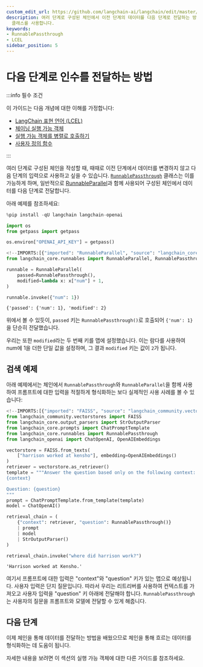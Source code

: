 ```yaml
---
custom_edit_url: https://github.com/langchain-ai/langchain/edit/master/docs/docs/how_to/passthrough.ipynb
description: 여러 단계로 구성된 체인에서 이전 단계의 데이터를 다음 단계로 전달하는 방법을 설명합니다. `RunnablePassthrough`
  클래스를 사용합니다.
keywords:
- RunnablePassthrough
- LCEL
sidebar_position: 5
---
```


# 다음 단계로 인수를 전달하는 방법

:::info 필수 조건

이 가이드는 다음 개념에 대한 이해를 가정합니다:
- [LangChain 표현 언어 (LCEL)](/docs/concepts/#langchain-expression-language)
- [체이닝 실행 가능 객체](/docs/how_to/sequence/)
- [실행 가능 객체를 병렬로 호출하기](/docs/how_to/parallel/)
- [사용자 정의 함수](/docs/how_to/functions/)

:::

여러 단계로 구성된 체인을 작성할 때, 때때로 이전 단계에서 데이터를 변경하지 않고 다음 단계의 입력으로 사용하고 싶을 수 있습니다. [`RunnablePassthrough`](https://api.python.langchain.com/en/latest/runnables/langchain_core.runnables.passthrough.RunnablePassthrough.html) 클래스는 이를 가능하게 하며, 일반적으로 [RunnableParallel](/docs/how_to/parallel/)과 함께 사용되어 구성된 체인에서 데이터를 다음 단계로 전달합니다.

아래 예제를 참조하세요:

```python
%pip install -qU langchain langchain-openai

import os
from getpass import getpass

os.environ["OPENAI_API_KEY"] = getpass()
```


```python
<!--IMPORTS:[{"imported": "RunnableParallel", "source": "langchain_core.runnables", "docs": "https://api.python.langchain.com/en/latest/runnables/langchain_core.runnables.base.RunnableParallel.html", "title": "How to pass through arguments from one step to the next"}, {"imported": "RunnablePassthrough", "source": "langchain_core.runnables", "docs": "https://api.python.langchain.com/en/latest/runnables/langchain_core.runnables.passthrough.RunnablePassthrough.html", "title": "How to pass through arguments from one step to the next"}]-->
from langchain_core.runnables import RunnableParallel, RunnablePassthrough

runnable = RunnableParallel(
    passed=RunnablePassthrough(),
    modified=lambda x: x["num"] + 1,
)

runnable.invoke({"num": 1})
```


```output
{'passed': {'num': 1}, 'modified': 2}
```


위에서 볼 수 있듯이, `passed` 키는 `RunnablePassthrough()`로 호출되어 `{'num': 1}`을 단순히 전달했습니다.

우리는 또한 `modified`라는 두 번째 키를 맵에 설정했습니다. 이는 람다를 사용하여 num에 1을 더한 단일 값을 설정하며, 그 결과 `modified` 키는 값이 `2`가 됩니다.

## 검색 예제

아래 예제에서는 체인에서 `RunnablePassthrough`와 `RunnableParallel`을 함께 사용하여 프롬프트에 대한 입력을 적절하게 형식화하는 보다 실제적인 사용 사례를 볼 수 있습니다:

```python
<!--IMPORTS:[{"imported": "FAISS", "source": "langchain_community.vectorstores", "docs": "https://api.python.langchain.com/en/latest/vectorstores/langchain_community.vectorstores.faiss.FAISS.html", "title": "How to pass through arguments from one step to the next"}, {"imported": "StrOutputParser", "source": "langchain_core.output_parsers", "docs": "https://api.python.langchain.com/en/latest/output_parsers/langchain_core.output_parsers.string.StrOutputParser.html", "title": "How to pass through arguments from one step to the next"}, {"imported": "ChatPromptTemplate", "source": "langchain_core.prompts", "docs": "https://api.python.langchain.com/en/latest/prompts/langchain_core.prompts.chat.ChatPromptTemplate.html", "title": "How to pass through arguments from one step to the next"}, {"imported": "RunnablePassthrough", "source": "langchain_core.runnables", "docs": "https://api.python.langchain.com/en/latest/runnables/langchain_core.runnables.passthrough.RunnablePassthrough.html", "title": "How to pass through arguments from one step to the next"}, {"imported": "ChatOpenAI", "source": "langchain_openai", "docs": "https://api.python.langchain.com/en/latest/chat_models/langchain_openai.chat_models.base.ChatOpenAI.html", "title": "How to pass through arguments from one step to the next"}, {"imported": "OpenAIEmbeddings", "source": "langchain_openai", "docs": "https://api.python.langchain.com/en/latest/embeddings/langchain_openai.embeddings.base.OpenAIEmbeddings.html", "title": "How to pass through arguments from one step to the next"}]-->
from langchain_community.vectorstores import FAISS
from langchain_core.output_parsers import StrOutputParser
from langchain_core.prompts import ChatPromptTemplate
from langchain_core.runnables import RunnablePassthrough
from langchain_openai import ChatOpenAI, OpenAIEmbeddings

vectorstore = FAISS.from_texts(
    ["harrison worked at kensho"], embedding=OpenAIEmbeddings()
)
retriever = vectorstore.as_retriever()
template = """Answer the question based only on the following context:
{context}

Question: {question}
"""
prompt = ChatPromptTemplate.from_template(template)
model = ChatOpenAI()

retrieval_chain = (
    {"context": retriever, "question": RunnablePassthrough()}
    | prompt
    | model
    | StrOutputParser()
)

retrieval_chain.invoke("where did harrison work?")
```


```output
'Harrison worked at Kensho.'
```


여기서 프롬프트에 대한 입력은 "context"와 "question" 키가 있는 맵으로 예상됩니다. 사용자 입력은 단지 질문입니다. 따라서 우리는 리트리버를 사용하여 컨텍스트를 가져오고 사용자 입력을 "question" 키 아래에 전달해야 합니다. `RunnablePassthrough`는 사용자의 질문을 프롬프트와 모델에 전달할 수 있게 해줍니다.

## 다음 단계

이제 체인을 통해 데이터를 전달하는 방법을 배웠으므로 체인을 통해 흐르는 데이터를 형식화하는 데 도움이 됩니다.

자세한 내용을 보려면 이 섹션의 실행 가능 객체에 대한 다른 가이드를 참조하세요.